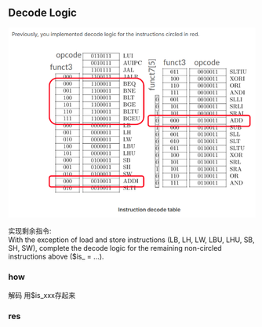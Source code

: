 
## Decode Logic
![alt text](image.png)

  
实现剩余指令:  
With the exception of load and store instructions (LB, LH, LW, LBU, LHU, SB, SH, SW), complete the decode logic for the remaining non-circled instructions above ($is_<instr> = …). 

### how
解码
用$is_xxx存起来

### res

